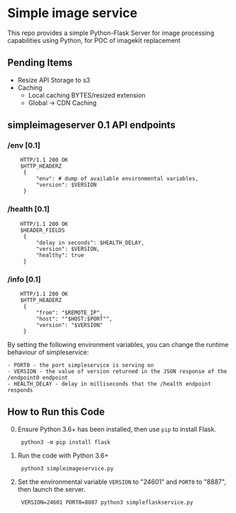 # Simple image service

This repo provides a simple Python-Flask Server for image processing capabilities using Python, for POC of imagekit replacement 


## Pending Items
* Resize API Storage to s3
* Caching 
   * Local caching BYTES/resized extension
   * Global -> CDN Caching 


## simpleimageserver 0.1 API endpoints 

### /env [0.1]

        HTTP/1.1 200 OK
        $HTTP_HEADERZ
         {
             "env": # dump of available environmental variables,
             "version": $VERSION
         }


### /health [0.1]

        HTTP/1.1 200 OK
        $HEADER_FIELDS
         {
             "delay in seconds": $HEALTH_DELAY,
             "version": $VERSION,
             "healthy": true
         }


### /info [0.1]

        HTTP/1.1 200 OK
        $HTTP_HEADERZ
         {
             "from": "$REMOTE_IP",
             "host": ""$HOST:$PORT"",
             "version": "$VERSION"
         }




By setting the following environment variables, you can change the runtime behaviour of simpleservice:

    - PORT0 - the port simpleservice is serving on
    - VERSION - the value of version returned in the JSON response of the /endpoint0 endpoint
    - HEALTH_DELAY - delay in milliseconds that the /health endpoint responds

## How to Run this Code

0. Ensure Python 3.6+ has been installed, then use `pip` to install Flask.

        python3 -m pip install flask

0. Run the code with Python 3.6+

        python3 simpleimageservice.py
        
0. Set the environmental variable `VERSION` to "24601" and `PORT0` to "8887", then launch the server.

        VERSION=24601 PORT0=8887 python3 simpleflaskservice.py
